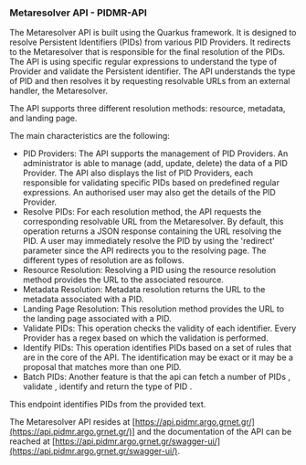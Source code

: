 


### Metaresolver API -  PIDMR-API

The Metaresolver API is built using the Quarkus framework. It is designed to resolve Persistent Identifiers (PIDs) from various PID Providers. 
It redirects to  the Metaresolver that is responsible for the final resolution of the PIDs. 
The API is using specific regular expressions to understand the type of Provider and validate the Persistent identifier. The API understands 
the type of PID and then resolves it by requesting resolvable URLs from an external handler, the Metaresolver. 

The API supports three different resolution methods: resource, metadata, and landing page. 

The main characteristics are the following: 

 - PID Providers: The API supports the management of PID Providers. An administrator is able to manage (add, update, delete) the data of a PID Provider. The API also displays the list of PID Providers, each responsible for validating specific PIDs based on predefined regular expressions. An authorised user may also get the details of the PID Provider.
 - Resolve PIDs: For each resolution method, the API requests the corresponding resolvable URL from the Metaresolver. By default, this operation returns a JSON response containing the URL resolving the PID. A user may immediately resolve the PID by using the 'redirect' parameter since the API redirects you to the resolving page. The different types of resolution are as follows.
 - Resource Resolution: Resolving a PID using the resource resolution method provides the URL to the associated resource.
 - Metadata Resolution: Metadata resolution returns the URL to the metadata associated with a PID.
 - Landing Page Resolution: This resolution method provides the URL to the landing page associated with a PID.
 - Validate PIDs: This operation checks the validity of each identifier. Every Provider has a regex based on which the validation is performed.
 - Identify PIDs: This operation identifies PIDs based on a set of rules that are in the core of the API. The identification may be exact or it may be a proposal that matches more than one PID.
 - Batch PIDs: Another feature is that the api can fetch a number of PIDs , validate , identify and return the type of PID . 

This endpoint identifies PIDs from the provided text.

The Metaresolver API resides at [https://api.pidmr.argo.grnet.gr/](https://api.pidmr.argo.grnet.gr/)] and the documentation of the API can be 
reached at [https://api.pidmr.argo.grnet.gr/swagger-ui/](https://api.pidmr.argo.grnet.gr/swagger-ui/).
